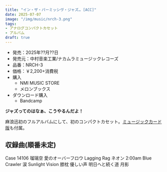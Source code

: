 ```yaml
---
title: "イン・ザ・パーミッシヴ・ジャズ… [ACC]"
date: 2025-07-07
image: "/img/music/nrch-3.png"
tags:
- アナログコンパクトカセット
- アルバム
draft: true
---
```


- 発売：2025年??月??日
- 発売元：中村音楽工業/ナカムラミュージックレコーズ
- 品番：NRCH-3
- 価格：￥2,200+消費税
- 購入
    - NMI MUSIC STORE
    - メロンブックス
- ダウンロード購入
    - Bandcamp

**ジャズってのはなぁ、こうやるんだよ！**

麻浪迅初のフルアルバムにして、初のコンパクトカセット。[ミュージックカード版](/music/nrmh-3)も付属。

## 収録曲(順番未定)
Case 14106
瑠璃空
愛のオーバーフロウ
Lagging Rag
ネオン
2:00am
Blue Crawler
涙
Sunlight Vision
膝枕
優しい声
明日へと続く道
月影
